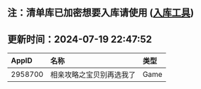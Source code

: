 ## 注：清单库已加密想要入库请使用 ([入库工具](https://github.com/BlankTMing/ManifestAutoUpdate/releases))

## 更新时间：2024-07-19 22:47:52
| AppID | 名称 | 类型  |
| :-------------------- | :----------------------------- | :----------- |
| 2958700 | 相亲攻略之宝贝别再选我了| Game |
